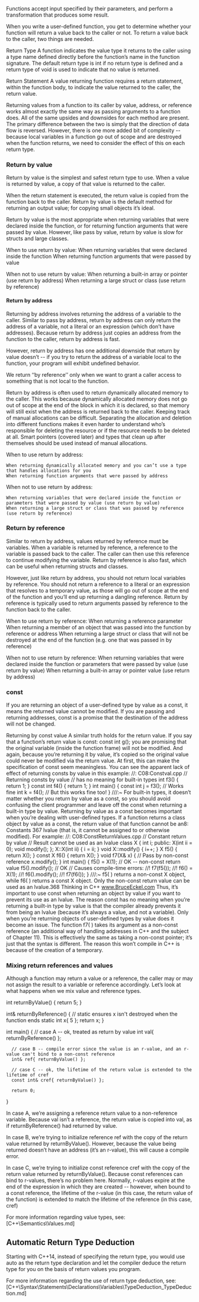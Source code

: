 Functions accept input specified by their parameters, and perform a transformation that produces some result.

When you write a user-defined function, you get to determine whether your function will return a value back to the caller or not. To return a value back to the caller, two things are needed.

Return Type
A function indicates the value type it returns to the caller using a type name defined directly before the function’s name in the function signature. The default return type is int if no return type is defined and a return type of void is used to indicate that no value is returned.

Return Statement
A value returning function requires a return statement, within the function body, to indicate the value returned to the caller, the return value.



Returning values from a function to its caller by value, address, or reference works almost exactly the same way as passing arguments to a function does. All of the same upsides and downsides for each method are present. The primary difference between the two is simply that the direction of data flow is reversed. However, there is one more added bit of complexity -- because local variables in a function go out of scope and are destroyed when the function returns, we need to consider the effect of this on each return type.


### Return by value

Return by value is the simplest and safest return type to use. When a value is returned by value, a copy of that value is returned to the caller.

When the return statement is executed, the return value is copied from the function back to the caller. Return by value is the default method for returning an output value; for copying small objects it’s ideal.

Return by value is the most appropriate when returning variables that were declared inside the function, or for returning function arguments that were passed by value. However, like pass by value, return by value is slow for structs and large classes.

When to use return by value:
    When returning variables that were declared inside the function
    When returning function arguments that were passed by value

When not to use return by value:
    When returning a built-in array or pointer (use return by address)
    When returning a large struct or class (use return by reference)



#### Return by address

Returning by address involves returning the address of a variable to the caller. Similar to pass by address, return by address can only return the address of a variable, not a literal or an expression (which don’t have addresses). Because return by address just copies an address from the function to the caller, return by address is fast.

However, return by address has one additional downside that return by value doesn’t -- if you try to return the address of a variable local to the function, your program will exhibit undefined behavior.

We return ‘‘by reference’’ only when we want to grant a caller access to something that is not local to the function.

Return by address is often used to return dynamically allocated memory to the caller. This works because dynamically allocated memory does not go out of scope at the end of the block in which it is declared, so that memory will still exist when the address is returned back to the caller. Keeping track of manual allocations can be difficult. Separating the allocation and deletion into different functions makes it even harder to understand who’s responsible for deleting the resource or if the resource needs to be deleted at all. Smart pointers (covered later) and types that clean up after themselves should be used instead of manual allocations.

When to use return by address:

    When returning dynamically allocated memory and you can’t use a type that handles allocations for you
    When returning function arguments that were passed by address

When not to use return by address:

    When returning variables that were declared inside the function or parameters that were passed by value (use return by value)
    When returning a large struct or class that was passed by reference (use return by reference)



### Return by reference

Similar to return by address, values returned by reference must be variables. When a variable is returned by reference, a reference to the variable is passed back to the caller. The caller can then use this reference to continue modifying the variable. Return by reference is also fast, which can be useful when returning structs and classes.

However, just like return by address, you should not return local variables by reference. You should not return a reference to a literal or an expression that resolves to a temporary value, as those will go out of scope at the end of the function and you’ll end up returning a dangling reference. Return by reference is typically used to return arguments passed by reference to the function back to the caller.

When to use return by reference:
    When returning a reference parameter
    When returning a member of an object that was passed into the function by reference or address
    When returning a large struct or class that will not be destroyed at the end of the function (e.g. one that was passed in by reference)

When not to use return by reference:
    When returning variables that were declared inside the function or parameters that were passed by value (use return by value)
    When returning a built-in array or pointer value (use return by address)


### const

If you are returning an object of a user-defined
type by value as a const, it means the returned value cannot be
modified. If you are passing and returning addresses, const is a
promise that the destination of the address will not be changed.


Returning by const value
A similar truth holds for the return value. If you say that a
function’s return value is const:
const int g();
you are promising that the original variable (inside the function
frame) will not be modified. And again, because you’re returning it
by value, it’s copied so the original value could never be modified
via the return value.
At first, this can make the specification of const seem meaningless.
You can see the apparent lack of effect of returning consts by value
in this example:
//: C08:Constval.cpp
// Returning consts by value
// has no meaning for built-in types
int f3() { return 1; }
const int f4() { return 1; }
int main() {
const int j = f3(); // Works fine
int k = f4(); // But this works fine too!
} ///:~
For built-in types, it doesn’t matter whether you return by value as
a const, so you should avoid confusing the client programmer and
leave off the const when returning a built-in type by value.
Returning by value as a const becomes important when you’re
dealing with user-defined types. If a function returns a class object
by value as a const, the return value of that function cannot be an8: Constants 367
lvalue (that is, it cannot be assigned to or otherwise modified). For
example:
//: C08:ConstReturnValues.cpp
// Constant return by value
// Result cannot be used as an lvalue
class X {
int i;
public:
X(int ii = 0);
void modify();
};
X::X(int ii) { i = ii; }
void X::modify() { i++; }
X f5() {
return X();
}
const X f6() {
return X();
}
void f7(X& x) { // Pass by non-const reference
x.modify();
}
int main() {
f5() = X(1); // OK -- non-const return value
f5().modify(); // OK
// Causes compile-time errors:
//! f7(f5());
//! f6() = X(1);
//! f6().modify();
//! f7(f6());
} ///:~
f5( ) returns a non-const X object, while f6( ) returns a const X
object. Only the non-const return value can be used as an lvalue.368 Thinking in C++ www.BruceEckel.com
Thus, it’s important to use const when returning an object by value
if you want to prevent its use as an lvalue.
The reason const has no meaning when you’re returning a built-in
type by value is that the compiler already prevents it from being an
lvalue (because it’s always a value, and not a variable). Only when
you’re returning objects of user-defined types by value does it
become an issue.
The function f7( ) takes its argument as a non-const reference (an
additional way of handling addresses in C++ and the subject of
Chapter 11). This is effectively the same as taking a non-const
pointer; it’s just that the syntax is different. The reason this won’t
compile in C++ is because of the creation of a temporary.


### Mixing return references and values

Although a function may return a value or a reference, the caller may or may not assign the result to a variable or reference accordingly. Let’s look at what happens when we mix value and reference types.

  int returnByValue()
  {
      return 5;
  }

  int& returnByReference()
  {
    // static ensures x isn't destroyed when the function ends
    static int x{ 5 };
    return x;
  }

  int main()
  {
      // case A -- ok, treated as return by value
      int val{ returnByReference() };

      // case B -- compile error since the value is an r-value, and an r-value can't bind to a non-const reference
      int& ref{ returnByValue() };

      // case C -- ok, the lifetime of the return value is extended to the lifetime of cref
      const int& cref{ returnByValue() };

      return 0;
  }

In case A, we’re assigning a reference return value to a non-reference variable. Because val isn’t a reference, the return value is copied into val, as if returnByReference() had returned by value.

In case B, we’re trying to initialize reference ref with the copy of the return value returned by returnByValue(). However, because the value being returned doesn’t have an address (it’s an r-value), this will cause a compile error.

In case C, we’re trying to initialize const reference cref with the copy of the return value returned by returnByValue(). Because const references can bind to r-values, there’s no problem here. Normally, r-values expire at the end of the expression in which they are created -- however, when bound to a const reference, the lifetime of the r-value (in this case, the return value of the function) is extended to match the lifetime of the reference (in this case, cref)

For more information regarding value types, see:
[C++\Semantics\Values.md]



## Automatic Return Type Deduction

Starting with C++14, instead of specifying the return type, you would use auto as the return type declaration and let the compiler deduce the return type for you on the basis of return values you program.

For more information regarding the use of return type deduction, see:
[C++\Syntax\Statements\Declarations\Variables\TypeDeduction\_TypeDeduction.md]
